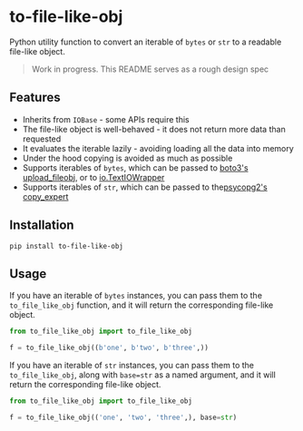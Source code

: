 # to-file-like-obj

Python utility function to convert an iterable of `bytes` or `str` to a readable file-like object.

> Work in progress. This README serves as a rough design spec


## Features

- Inherits from `IOBase` - some APIs require this
- The file-like object is well-behaved - it does not return more data than requested
- It evaluates the iterable lazily - avoiding loading all the data into memory
- Under the hood copying is avoided as much as possible
- Supports iterables of `bytes`, which can be passed to [boto3's upload_fileobj](https://boto3.amazonaws.com/v1/documentation/api/latest/reference/services/s3/client/upload_fileobj.html), or to [io.TextIOWrapper](https://docs.python.org/3/library/io.html#io.TextIOWrapper)
- Supports iterables of `str`, which can be passed to the[psycopg2's copy_expert](https://www.psycopg.org/docs/cursor.html#cursor.copy_expert)


## Installation

```shell
pip install to-file-like-obj
```


## Usage

If you have an iterable of `bytes` instances, you can pass them to the `to_file_like_obj` function, and it will return the corresponding file-like object.

```python
from to_file_like_obj import to_file_like_obj

f = to_file_like_obj((b'one', b'two', b'three',))
```

If you have an iterable of `str` instances, you can pass them to the `to_file_like_obj`, along with `base=str` as a named argument, and it will return the corresponding file-like object.

```python
from to_file_like_obj import to_file_like_obj

f = to_file_like_obj(('one', 'two', 'three',), base=str)
```
